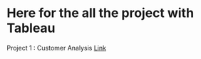 # Here for the all the project with Tableau 

Project 1 : Customer Analysis [Link](https://public.tableau.com/app/profile/tenzin.tsundue/viz/CustomerAnalysisPrac1/Dashboard)
